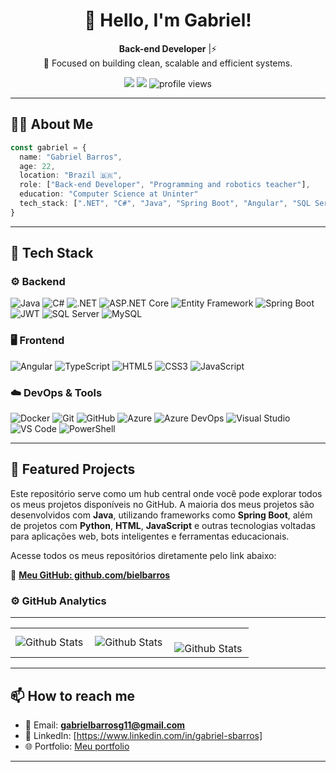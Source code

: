 
<h1 align="center">👋 Hello, I'm Gabriel!</h1>
<p align="center">
  <strong>Back-end Developer</strong> |⚡<br/>
  🚀 Focused on building clean, scalable and efficient systems.
</p>

<p align="center">
  <a href="mailto:gabrielbarrosg11@gmail.com"><img src="https://img.shields.io/badge/Email-D14836?style=flat&logo=gmail&logoColor=white"/></a>
  <a href="https://www.linkedin.com/in/gabriel-sbarros" target="_blank"><img src="https://img.shields.io/badge/LinkedIn-0077B5?style=flat&logo=linkedin&logoColor=white"/></a>
  <img src="https://komarev.com/ghpvc/?username=seuusuario&style=flat" alt="profile views"/>
</p>

---

## 👨‍💻 About Me

```ts
const gabriel = {
  name: "Gabriel Barros",
  age: 22,
  location: "Brazil 🇧🇷",
  role: ["Back-end Developer", "Programming and robotics teacher"],
  education: "Computer Science at Uninter"
  tech_stack: [".NET", "C#", "Java", "Spring Boot", "Angular", "SQL Server", "MySQL", "Azure", "Docker", "AWS", "CI/CD", "Messaging", "Testing"]
}
```

---

## 🧰 Tech Stack

### ⚙️ Backend
![Java](https://img.shields.io/badge/Java-ED8B00?style=flat&logo=java&logoColor=white)
![C#](https://img.shields.io/badge/C%23-239120?style=flat&logo=c-sharp&logoColor=white)
![.NET](https://img.shields.io/badge/.NET-512BD4?style=flat&logo=dotnet&logoColor=white)
![ASP.NET Core](https://img.shields.io/badge/ASP.NET_Core-512BD4?style=flat&logo=dotnet&logoColor=white)
![Entity Framework](https://img.shields.io/badge/Entity_Framework-512BD4?style=flat&logo=dotnet&logoColor=white)
![Spring Boot](https://img.shields.io/badge/Spring_Boot-6DB33F?style=flat&logo=spring-boot&logoColor=white)
![JWT](https://img.shields.io/badge/JWT-000000?style=flat&logo=jsonwebtokens&logoColor=white)
![SQL Server](https://img.shields.io/badge/SQL_Server-CC2927?style=flat&logo=microsoft-sql-server&logoColor=white)
![MySQL](https://img.shields.io/badge/MySQL-005C84?style=flat&logo=mysql&logoColor=white)

### 🖥️ Frontend
![Angular](https://img.shields.io/badge/Angular-DD0031?style=flat&logo=angular&logoColor=white)
![TypeScript](https://img.shields.io/badge/TypeScript-3178C6?style=flat&logo=typescript&logoColor=white)
![HTML5](https://img.shields.io/badge/HTML5-E34F26?style=flat&logo=html5&logoColor=white)
![CSS3](https://img.shields.io/badge/CSS3-1572B6?style=flat&logo=css3&logoColor=white)
![JavaScript](https://img.shields.io/badge/JavaScript-F7DF1E?style=flat&logo=javascript&logoColor=black)

### ☁️ DevOps & Tools
![Docker](https://img.shields.io/badge/Docker-2496ED?style=flat&logo=docker&logoColor=white)
![Git](https://img.shields.io/badge/Git-F05032?style=flat&logo=git&logoColor=white)
![GitHub](https://img.shields.io/badge/GitHub-181717?style=flat&logo=github&logoColor=white)
![Azure](https://img.shields.io/badge/Azure-0078D7?style=flat&logo=microsoft-azure&logoColor=white)
![Azure DevOps](https://img.shields.io/badge/Azure_DevOps-0078D7?style=flat&logo=azure-devops&logoColor=white)
![Visual Studio](https://img.shields.io/badge/Visual_Studio-5C2D91?style=flat&logo=visual-studio&logoColor=white)
![VS Code](https://img.shields.io/badge/VS_Code-007ACC?style=flat&logo=visual-studio-code&logoColor=white)
![PowerShell](https://img.shields.io/badge/PowerShell-5391FE?style=flat&logo=powershell&logoColor=white)

---
## 🚀 Featured Projects

Este repositório serve como um hub central onde você pode explorar todos os meus projetos disponíveis no GitHub. A maioria dos meus projetos são desenvolvidos com **Java**, utilizando frameworks como **Spring Boot**, além de projetos com **Python**, **HTML**, **JavaScript** e outras tecnologias voltadas para aplicações web, bots inteligentes e ferramentas educacionais.

Acesse todos os meus repositórios diretamente pelo link abaixo:

🔗 **[Meu GitHub: github.com/bielbarros](https://github.com/bielbarros?tab=repositories)**
### ⚙️ GitHub Analytics

---

<table>
  <tr>
    <td>
      <img
        align="left"
        src="https://github-readme-stats.vercel.app/api?username=bielbarros&theme=dark&hide_border=false&include_all_commits=true"
        alt="Github Stats"
      />
    </td>
    <td>
      <img
        align="left"
        src="https://github-readme-stats.vercel.app/api/top-langs/?username=bielbarros&theme=dark&hide_border=false&include_all_commits=true&count_private=true&layout=compact"
        alt="Github Stats"
      />
    </td>
    <td>
      <br />
      <img
        align="left"
        src="https://github-readme-streak-stats.herokuapp.com/?user=bielbarros&theme=dark&hide_border=false"
        alt="Github Stats"
      />
    </td>
  </tr>
</table>

--- 

## 📫 How to reach me

- 💌 Email: **gabrielbarrosg11@gmail.com**
- 💼 LinkedIn: [https://www.linkedin.com/in/gabriel-sbarros]
- 🌐 Portfolio: [Meu portfolio](https://bielbarros.github.io/Projeto-Portfolio-Gabriel/)

---
